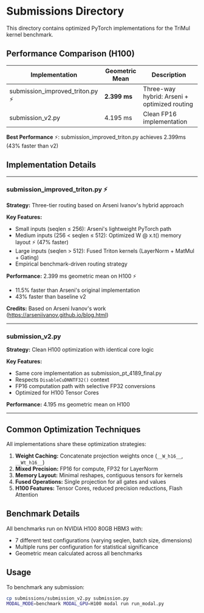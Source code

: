 # Submissions Directory

This directory contains optimized PyTorch implementations for the TriMul kernel benchmark.

## Performance Comparison (H100)

| Implementation | Geometric Mean | Description |
|----------------|---------------|-------------|
| submission_improved_triton.py ⚡ | **2.399 ms** | Three-way hybrid: Arseni + optimized routing |
| submission_v2.py | 4.195 ms | Clean FP16 implementation |

**Best Performance** ⚡: submission_improved_triton.py achieves 2.399ms (43% faster than v2)

## Implementation Details

---

### submission_improved_triton.py ⚡
**Strategy:** Three-tier routing based on Arseni Ivanov's hybrid approach

**Key Features:**
- Small inputs (seqlen ≤ 256): Arseni's lightweight PyTorch path
- Medium inputs (256 < seqlen ≤ 512): Optimized W @ x.t() memory layout ⚡ (47% faster)
- Large inputs (seqlen > 512): Fused Triton kernels (LayerNorm + MatMul + Gating)
- Empirical benchmark-driven routing strategy

**Performance:** 2.399 ms geometric mean on H100 ⚡
- 11.5% faster than Arseni's original implementation
- 43% faster than baseline v2

**Credits:** Based on Arseni Ivanov's work (https://arseniivanov.github.io/blog.html)

---

### submission_v2.py
**Strategy:** Clean H100 optimization with identical core logic

**Key Features:**
- Same core implementation as submission_pt_4189_final.py
- Respects `DisableCuDNNTF32()` context
- FP16 computation path with selective FP32 conversions
- Optimized for H100 Tensor Cores

**Performance:** 4.195 ms geometric mean on H100

---

## Common Optimization Techniques

All implementations share these optimization strategies:

1. **Weight Caching:** Concatenate projection weights once (`__W_h16__`, `__Wt_h16__`)
2. **Mixed Precision:** FP16 for compute, FP32 for LayerNorm
3. **Memory Layout:** Minimal reshapes, contiguous tensors for kernels
4. **Fused Operations:** Single projection for all gates and values
5. **H100 Features:** Tensor Cores, reduced precision reductions, Flash Attention

## Benchmark Details

All benchmarks run on NVIDIA H100 80GB HBM3 with:
- 7 different test configurations (varying seqlen, batch size, dimensions)
- Multiple runs per configuration for statistical significance
- Geometric mean calculated across all benchmarks

## Usage

To benchmark any submission:

```bash
cp submissions/submission_v2.py submission.py
MODAL_MODE=benchmark MODAL_GPU=H100 modal run run_modal.py
```
